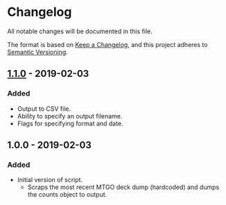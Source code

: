 # Changelog
All notable changes will be documented in this file.

The format is based on [Keep a Changelog](https://keepachangelog.com/en/1.0.0/),
and this project adheres to [Semantic Versioning](https://semver.org/spec/v2.0.0.html).

## [1.1.0] - 2019-02-03
### Added
- Output to CSV file.
- Ability to specify an output filename.
- Flags for specifying format and date.

## 1.0.0 - 2019-02-03
### Added
- Initial version of script.
    - Scraps the most recent MTGO deck dump (hardcoded) and dumps the counts object to output.

[Unreleased]: https://github.com/sten626/sideboard-scraper/compare/v1.1.0...HEAD
[1.1.0]: https://github.com/sten626/sideboard-scraper/compare/v1.0.0...v1.1.0
